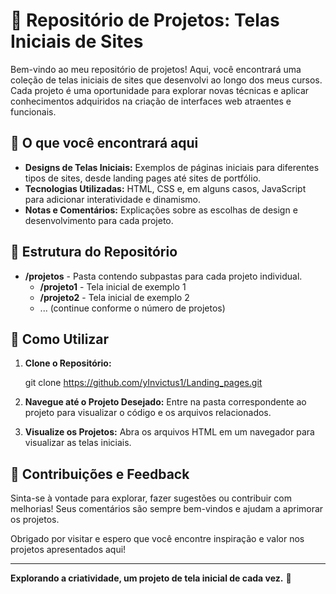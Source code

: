 # 📂 Repositório de Projetos: Telas Iniciais de Sites

Bem-vindo ao meu repositório de projetos! Aqui, você encontrará uma coleção de telas iniciais de sites que desenvolvi ao longo dos meus cursos. Cada projeto é uma oportunidade para explorar novas técnicas e aplicar conhecimentos adquiridos na criação de interfaces web atraentes e funcionais.

## 🚀 O que você encontrará aqui

- **Designs de Telas Iniciais:** Exemplos de páginas iniciais para diferentes tipos de sites, desde landing pages até sites de portfólio.
- **Tecnologias Utilizadas:** HTML, CSS e, em alguns casos, JavaScript para adicionar interatividade e dinamismo.
- **Notas e Comentários:** Explicações sobre as escolhas de design e desenvolvimento para cada projeto.

## 📁 Estrutura do Repositório

- **/projetos** - Pasta contendo subpastas para cada projeto individual.
  - **/projeto1** - Tela inicial de exemplo 1
  - **/projeto2** - Tela inicial de exemplo 2
  - ... (continue conforme o número de projetos)

## 🔧 Como Utilizar

1. **Clone o Repositório:**

   git clone https://github.com/yInvictus1/Landing_pages.git
   
2. **Navegue até o Projeto Desejado:**
   Entre na pasta correspondente ao projeto para visualizar o código e os arquivos relacionados.
3. **Visualize os Projetos:**
   Abra os arquivos HTML em um navegador para visualizar as telas iniciais.

## 📝 Contribuições e Feedback

Sinta-se à vontade para explorar, fazer sugestões ou contribuir com melhorias! Seus comentários são sempre bem-vindos e ajudam a aprimorar os projetos.

Obrigado por visitar e espero que você encontre inspiração e valor nos projetos apresentados aqui!

---

**Explorando a criatividade, um projeto de tela inicial de cada vez.** 🌟
